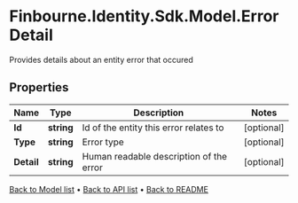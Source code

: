 # Finbourne.Identity.Sdk.Model.ErrorDetail
Provides details about an entity error that occured

## Properties

Name | Type | Description | Notes
------------ | ------------- | ------------- | -------------
**Id** | **string** | Id of the entity this error relates to | [optional] 
**Type** | **string** | Error type | [optional] 
**Detail** | **string** | Human readable description of the error | [optional] 

[Back to Model list](../README.md#documentation-for-models) &#8226; [Back to API list](../README.md#documentation-for-api-endpoints) &#8226; [Back to README](../README.md)

